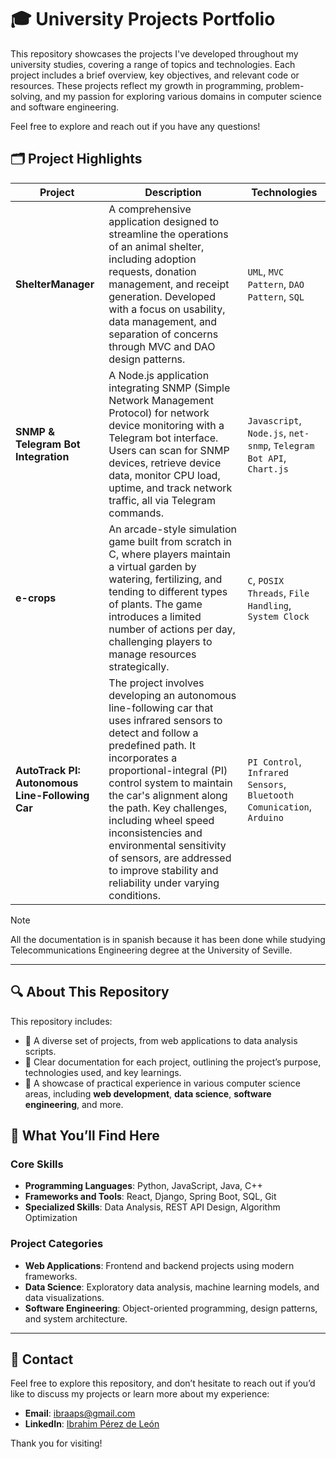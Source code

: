 # 🎓 University Projects Portfolio

This repository showcases the projects I've developed throughout my university studies, covering a range of topics and technologies. Each project includes a brief overview, key objectives, and relevant code or resources. These projects reflect my growth in programming, problem-solving, and my passion for exploring various domains in computer science and software engineering.

Feel free to explore and reach out if you have any questions!

## 🗂️ Project Highlights

| Project | Description | Technologies |
| ------- | ----------- | ------------ |
| **ShelterManager** | A comprehensive application designed to streamline the operations of an animal shelter, including adoption requests, donation management, and receipt generation. Developed with a focus on usability, data management, and separation of concerns through MVC and DAO design patterns. | `UML`, `MVC Pattern`, `DAO Pattern`, `SQL` |
| **SNMP & Telegram Bot Integration** | A Node.js application integrating SNMP (Simple Network Management Protocol) for network device monitoring with a Telegram bot interface. Users can scan for SNMP devices, retrieve device data, monitor CPU load, uptime, and track network traffic, all via Telegram commands. | `Javascript`, `Node.js`, `net-snmp`, `Telegram Bot API`, `Chart.js` |
| **e-crops** | An arcade-style simulation game built from scratch in C, where players maintain a virtual garden by watering, fertilizing, and tending to different types of plants. The game introduces a limited number of actions per day, challenging players to manage resources strategically. | `C`, `POSIX Threads`, `File Handling`, `System Clock` |
| **AutoTrack PI: Autonomous Line-Following Car** | The project involves developing an autonomous line-following car that uses infrared sensors to detect and follow a predefined path. It incorporates a proportional-integral (PI) control system to maintain the car's alignment along the path. Key challenges, including wheel speed inconsistencies and environmental sensitivity of sensors, are addressed to improve stability and reliability under varying conditions. | `PI Control`, `Infrared Sensors`, `Bluetooth Comunication`, `Arduino` |
> [!NOTE]
> All the documentation is in spanish because it has been done while studying Telecommunications Engineering degree at the University of Seville.

---

## 🔍 About This Repository

This repository includes:
- 📂 A diverse set of projects, from web applications to data analysis scripts.
- 📝 Clear documentation for each project, outlining the project’s purpose, technologies used, and key learnings.
- 🚀 A showcase of practical experience in various computer science areas, including **web development**, **data science**, **software engineering**, and more.

## 💼 What You’ll Find Here

### Core Skills
- **Programming Languages**: Python, JavaScript, Java, C++
- **Frameworks and Tools**: React, Django, Spring Boot, SQL, Git
- **Specialized Skills**: Data Analysis, REST API Design, Algorithm Optimization

### Project Categories
- **Web Applications**: Frontend and backend projects using modern frameworks.
- **Data Science**: Exploratory data analysis, machine learning models, and data visualizations.
- **Software Engineering**: Object-oriented programming, design patterns, and system architecture.

---

## 📧 Contact

Feel free to explore this repository, and don’t hesitate to reach out if you’d like to discuss my projects or learn more about my experience:

- **Email**: ibraaps@gmail.com
- **LinkedIn**: [Ibrahim Pérez de León](https://www.linkedin.com/in/ibraaps)

Thank you for visiting!
